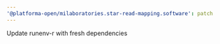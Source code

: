```yaml
---
'@platforma-open/milaboratories.star-read-mapping.software': patch
---
```


Update runenv-r with fresh dependencies
